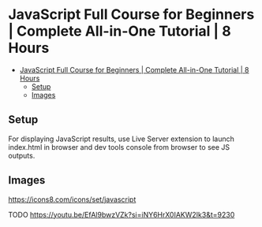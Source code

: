 # JavaScript Full Course for Beginners | Complete All-in-One Tutorial | 8 Hours

-   [JavaScript Full Course for Beginners | Complete All-in-One Tutorial | 8 Hours](#javascript-full-course-for-beginners--complete-all-in-one-tutorial--8-hours)
    -   [Setup](#setup)
    -   [Images](#images)

## Setup

For displaying JavaScript results, use Live Server extension to launch index.html in browser and dev tools console from browser to see JS outputs.

## Images

https://icons8.com/icons/set/javascript

TODO https://youtu.be/EfAl9bwzVZk?si=iNY6HrX0IAKW2Ik3&t=9230
